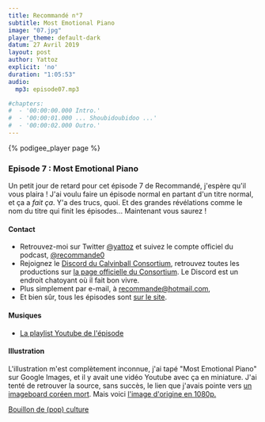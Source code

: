 ```yaml
---
title: Recommandé n°7
subtitle: Most Emotional Piano
image: "07.jpg"
player_theme: default-dark
datum: 27 Avril 2019
layout: post
author: Yattoz
explicit: 'no'
duration: "1:05:53"
audio:
  mp3: episode07.mp3

#chapters:
#  - '00:00:00.000 Intro.'
#  - '00:00:01.000 ... Shoubidoubidoo ...'
#  - '00:00:02.000 Outro.'
---
```


{% podigee_player page %}

### Episode 7 : Most Emotional Piano

Un petit jour de retard pour cet épisode 7 de Recommandé, j'espère qu'il vous plaira ! J'ai voulu faire un épisode normal en partant d'un titre normal, et ça a *fait ça*. Y'a des trucs, quoi. Et des grandes révélations comme le nom du titre qui finit les épisodes... Maintenant vous saurez !


#### Contact

- Retrouvez-moi sur Twitter [@yattoz](https://twitter.com/yattoz) et suivez le compte officiel du podcast, [@recommande0](https://twitter.com/recommande0)
- Rejoignez le [Discord du Calvinball Consortium](https://discord.gg/4RnA9v7), retrouvez toutes les productions sur [la page officielle du Consortium](https://calvinballradio.wordpress.com/). Le Discord est un endroit chatoyant où il fait bon vivre.
- Plus simplement par e-mail, à [recommande@hotmail.com](mailto:recommande@hotmail.com),
- Et bien sûr, tous les épisodes sont [sur le site](https://recommande.duckdns.org).

#### Musiques

  * [La playlist Youtube de l'épisode](https://www.youtube.com/playlist?list=PLIgk8mzU2JAXykJ0vyGo22NFXo-RjGv6m)

#### Illustration

L'illustration m'est complètement inconnue, j'ai tapé "Most Emotional Piano" sur Google Images, et il y avait une vidéo Youtube avec ça en miniature. J'ai tenté de retrouver la source, sans succès, le lien que j'avais pointe vers [un imageboard coréen mort](https://marumaru.in/?c=3/41/68&cat=%EB%A7%A4%EB%93%9C%EB%AC%B4%EB%B9%84&p=4&uid=205778). Mais voici [l'image d'origine en 1080p.](https://images3.imgbox.com/1e/65/TkXTSuj6_o.jpg)

[Bouillon de (pop) culture](https://www.youtube.com/watch?v=lTx3G6h2xyA)
